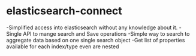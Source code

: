 # elasticsearch-connect

-Simplified access into elasticsearch without any knowledge about it.
-Single API to mange search and Save operations
-Simple way to search to aggregate data based on one single search object
-Get list of properties available for each index/type even are nested

